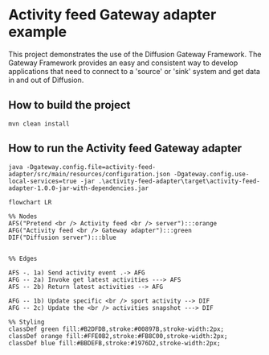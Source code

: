 # Activity feed Gateway adapter example

This project demonstrates the use of the Diffusion Gateway Framework.  The 
Gateway Framework provides an easy and consistent way to develop applications
that need to connect to a 'source' or 'sink' system and get data in and out
of Diffusion.

## How to build the project

    mvn clean install


## How to run the Activity feed Gateway adapter

    java -Dgateway.config.file=activity-feed-adapter/src/main/resources/configuration.json -Dgateway.config.use-local-services=true -jar .\activity-feed-adapter\target\activity-feed-adapter-1.0.0-jar-with-dependencies.jar


```mermaid
flowchart LR

%% Nodes
AFS("Pretend <br /> Activity feed <br /> server"):::orange
AFG("Activity feed <br /> Gateway adapter"):::green
DIF("Diffusion server"):::blue


%% Edges

AFS -. 1a) Send activity event .-> AFG 
AFG -- 2a) Invoke get latest activities ---> AFS
AFS -- 2b) Return latest activities --> AFG

AFG -- 1b) Update specific <br /> sport activity --> DIF
AFG -- 2c) Update the <br /> activities snapshot ---> DIF

%% Styling
classDef green fill:#B2DFDB,stroke:#00897B,stroke-width:2px;
classDef orange fill:#FFE0B2,stroke:#FB8C00,stroke-width:2px;
classDef blue fill:#BBDEFB,stroke:#1976D2,stroke-width:2px;
```
